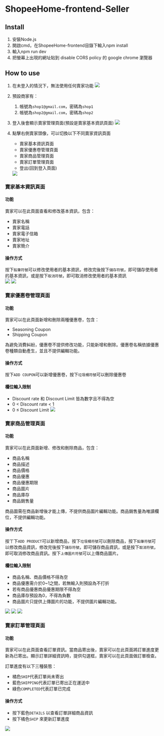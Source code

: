 # ShopeeHome-frontend-Seller

## Install

 1. 安裝Node.js
 2. 開啟cmd，在ShopeeHome-frontend目錄下輸入npm install
 3. 輸入npm run dev
 4. 把螢幕上出現的網址貼到 disable CORS policy 的 google chrome 瀏覽器 

## How to use
   1. 在未登入的情況下，無法使用任何賣家功能
      <img src='./README_image/login.png'/>

   2. 預設商家有：
      1. 帳號為`shop1@gmail.com`，密碼為`shop1`
      2. 帳號為`shop2@gmail.com`，密碼為`shop2`
   
   3. 登入後會顯示賣家管理頁面(預設是賣家基本資訊頁面)
      <img src='./README_image/userInfo.png'/>
   4. 點擊右側賣家頭像，可以切換以下不同賣家資訊頁面
      - 賣家基本資訊頁面
      - 賣家優惠卷管理頁面
      - 賣家商品管理頁面
      - 賣家訂單管理頁面
      - 登出(回到登入頁面)
      <img src='./README_image/userDrawer.png'/>

### 賣家基本資訊頁面
#### 功能
賣家可以在此頁面查看和修改基本資訊，包含：
- 賣家名稱
- 賣家電話
- 賣家電子信箱
- 賣家地址
- 賣家簡介
  
#### 操作方式
按下`鉛筆符號`可以修改使用者的基本資訊，修改完後按下`儲存符號`，即可儲存使用者的基本資訊，或是按下`取消符號`，即可取消修改使用者的基本資訊  
      <img src='./README_image/userInfo.png'/>
      <img src='./README_image/userInfo_editing.png'/>  

### 賣家優惠卷管理頁面
#### 功能
賣家可以在此頁面新增和刪除兩種優惠卷，包含：
- Seasoning Coupon
- Shipping Coupon
  
為避免消費糾紛，優惠卷不提供修改功能，只能新增和刪除。優惠卷名稱依據優惠卷種類自動產生，並且不提供編輯功能。

#### 操作方式
按下`ADD COUPON`可以新增優惠卷，按下`垃圾桶符號`可以刪除優惠卷

#### 欄位輸入限制
- Discount rate 和 Discount Limit 皆為數字且不得為空
-  0 < Discount rate < 1
-  0 ≤ Discount Limit
   <img src='./README_image/userCoupon.png'/>

### 賣家商品管理頁面
#### 功能
賣家可以在此頁面新增、修改和刪除商品，包含：
- 商品名稱
- 商品描述
- 商品價格
- 商品優惠
- 商品優惠期限
- 商品圖片
- 商品庫存
- 商品銷售量

商品圖需在商品新增後才能上傳，不提供商品圖片編輯功能。商品銷售量為唯讀欄位，不提供編輯功能。

#### 操作方式
按ㄒ下`ADD PRODUCT`可以新增商品，按下`垃圾桶符號`可以刪除商品，按下`鉛筆符號`可以修改商品資訊，修改完後按下`儲存符號`，即可儲存商品資訊，或是按下`取消符號`，即可取消修改商品資訊。按下`上傳圖片符號`可以上傳商品圖片。

#### 欄位輸入限制
- 商品名稱、商品價格不得為空
- 商品優惠需介於0~1之間，若無輸入則預設為不打折
- 若有商品優惠商品優惠期限不得為空
- 商品庫存預設為0，不得為負數
- 商品圖片只提供上傳圖片的功能，不提供圖片編輯功能。

<img src='./README_image/userProduct.png'/>
<img src='./README_image/userProductUpload01.png'/>
<img src='./README_image/userProductUpload02.png'/>

### 賣家訂單管理頁面
#### 功能
賣家可以在此頁面查看訂單資訊。當商品寄出後，賣家可以在此頁面將訂單進度更新為已寄出。顯示訂單詳細資訊時，提供勾選框，賣家可以在此頁面做訂單檢查。

訂單進度有以下三種裝態：
- 橘色`SHIP`代表訂單尚未寄出
- 藍色`SHIPPING`代表訂單已寄出正在運送中
- 綠色`COMPLETED`代表訂單已完成
  
#### 操作方式
- 按下藍色`DETAILS` 以查看訂單詳細商品資訊
- 按下橘色`SHIP` 來更新訂單進度

<img src='./README_image/userOrder.png'/>
